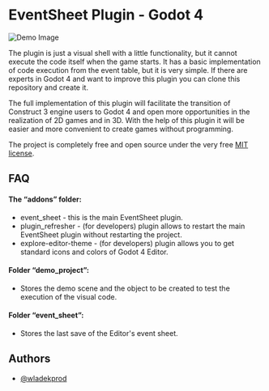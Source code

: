 # EventSheet Plugin - Godot 4

![Demo Image](https://github.com/user-attachments/assets/3372e752-4e49-4e87-90f2-61b9b195eaff)

The plugin is just a visual shell with a little functionality, but it cannot execute the code itself when the game starts. It has a basic implementation of code execution from the event table, but it is very simple. If there are experts in Godot 4 and want to improve this plugin you can clone this repository and create it.

The full implementation of this plugin will facilitate the transition of Construct 3 engine users to Godot 4 and open more opportunities in the realization of 2D games and in 3D. With the help of this plugin it will be easier and more convenient to create games without programming.

The project is completely free and open source under the very free [MIT license](https://github.com/WladekProd/EventSheet/blob/main/LICENSE).
## FAQ

#### The “addons” folder:

- event_sheet - this is the main EventSheet plugin.
- plugin_refresher - (for developers) plugin allows to restart the main EventSheet plugin without restarting the project.
- explore-editor-theme - (for developers) plugin allows you to get standard icons and colors of Godot 4 Editor.

#### Folder “demo_project”:

- Stores the demo scene and the object to be created to test the execution of the visual code.

#### Folder “event_sheet”:

- Stores the last save of the Editor's event sheet.
## Authors

- [@wladekprod](https://github.com/WladekProd)

